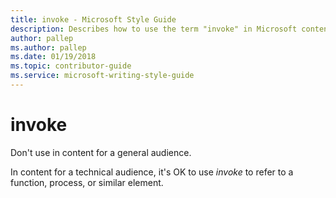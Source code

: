 ```yaml
---
title: invoke - Microsoft Style Guide
description: Describes how to use the term "invoke" in Microsoft content.
author: pallep
ms.author: pallep
ms.date: 01/19/2018
ms.topic: contributor-guide
ms.service: microsoft-writing-style-guide
---
```


# invoke

Don't use in content for a general audience. 

In content for a technical audience, it's OK to use *invoke* to refer to a function, process, or similar element.
